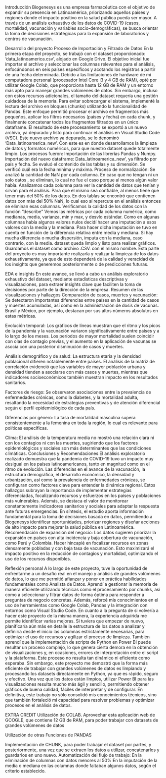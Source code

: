 Introducción
Biogenesys es una empresa farmacéutica con el objetivo de expandir su presencia en Latinoamérica, priorizando aquellos países y regiones donde el impacto positivo en la salud pública pueda ser mayor. A través de un análisis exhaustivo de los datos de COVID-19 (casos, mortalidad, vacunación y variables socio-demográficas), se busca orientar la toma de decisiones estratégicas para la expansión de laboratorios y centros de vacunación.
 

Desarrollo del proyecto
Proceso de Importación y Filtrado de Datos
  En la primera etapa del proyecto, se trabajó con el dataset proporcionado: ‘data_latinoamerica.csv’, alojado en Google Drive. El objetivo inicial fue importar el archivo y seleccionar las columnas relevantes para el análisis, enfocándonos en seis países específicos y acotando los registros a partir de una fecha determinada.
Debido a las limitaciones de hardware de mi computadora personal (procesador Intel Core i3 y 4 GB de RAM), opté por utilizar Google Colab, que proporciona hasta 12 GB de RAM y un entorno más apto para manejar grandes volúmenes de datos. Sin embargo, incluso con estos recursos adicionales, el tamaño del dataset requería una gestión cuidadosa de la memoria.
Para evitar sobrecargar el sistema, implementé la lectura del archivo en bloques (chunks) utilizando la funcionalidad de Pandas. Este enfoque permitió procesar el archivo en fragmentos más pequeños, aplicar los filtros necesarios (países y fecha) en cada chunk, y finalmente concatenar todos los fragmentos filtrados en un único dataframe. El resultado de este procesamiento se exportó a un nuevo archivo, ya depurado y listo para continuar el análisis en Visual Studio Code (VSC).
Este nuevo archivo ya depurado, se lo denominó ‘Data_latinoamerica_new’. Con este es en donde desarrollamos la limpieza de datos y formatos numéricos, para que nuestro dataset quede totalmente limpio.
Los procesos fueron:
Importación de las librerías Pandas y Numpy.
Importación del nuevo dataframe: Data_latinoamerica_new’, ya filtrado por país y fecha.
Se evaluó el contenido de las tablas y su dimensión. 
Se verificó cuál era la fecha mínima y máxima.
Proceso de normalización: Se analizó la cantidad de NaN por cada columna. En caso que no tengan ni un solo datos , se eliminan, lo cual no fue el caso porque al menos algún valor había.
Analizamos cada columna para ver la cantidad de datos que tenían y sirvan para el análisis. Para que el mismo sea confiable, al menos tiene que tener más del 50% de los datos. En dos tablas se encontró que contienen datos con más del 50% NaN, lo cual eso sí repercute en el análisis  entonces se eliminan esas columnas.
Verificamos la calidad de los datos con la función “describe”
Vemos las métricas por cada columna numérica, como medianas, media, varianza, min y max, y desvío estándar.
Como en algunas columnas había algunos valores nulos decidí hacer una imputación a esos valores con la media y la mediana. Para hacer dicha imputación se tuvo en cuenta en función de la diferencia relativa entre media y mediana. Si hay mucha diferencia o mucha dispersión, imputa con la mediana, caso contrario, con la media.
dataset queda limpio y listo para realizar gráficos.
Guardamos el dataset como archivo .CSV. con el mismo nombre.
Esta parte del proyecto es muy importante realizarla y realizar la limpieza de los datos exhaustivamente, ya que de esto dependerá de la calidad y veracidad de los insights que generemos posteriormente o de predicciones futuras.

EDA e insights
En este avance, se llevó a cabo un análisis exploratorio exhaustivo del dataset, mediante estadísticas descriptivas y visualizaciones, para extraer insights clave que faciliten la toma de decisiones por parte de la dirección de la empresa.
Resumen de las visualizaciones y hallazgos
Comparación de casos, muertes y vacunación: Se detectaron importantes diferencias entre países en la cantidad de casos y muertes acumuladas, así como en la administración de dosis de vacunas. Brasil y México, por ejemplo, destacan por sus altos números absolutos en estas métricas.


Evolución temporal: Los gráficos de líneas muestran que el ritmo y los picos de la pandemia y la vacunación variaron significativamente entre países y a lo largo de los meses. Los períodos de mayor mortalidad suelen coincidir con olas de contagio previas, y el aumento en la aplicación de vacunas se asocia con una posterior disminución de casos y muertes.


Análisis demográfico y de salud: La estructura etaria y la densidad poblacional difieren notablemente entre países. El análisis de la matriz de correlación evidenció que las variables de mayor población urbana y densidad tienden a asociarse con más casos y muertes, mientras que indicadores socioeconómicos también muestran impacto en los resultados sanitarios.


Factores de riesgo: Se observaron asociaciones entre la prevalencia de enfermedades crónicas, como la diabetes, y la mortalidad adulta, resaltando la necesidad de estrategias preventivas y de atención diferencial según el perfil epidemiológico de cada país.


Diferencias por género: La tasa de mortalidad masculina supera consistentemente a la femenina en toda la región, lo cual es relevante para políticas específicas.


Clima: El análisis de la temperatura media no mostró una relación clara ni con los contagios ni con las muertes, sugiriendo que los factores epidemiológicos y sociales son más determinantes que las condiciones climáticas.
Conclusiones y Recomendaciones
El análisis exploratorio realizado demuestra que la pandemia de COVID-19 tuvo un impacto muy desigual en los países latinoamericanos, tanto en magnitud como en el ritmo de evolución. Las diferencias en el avance de la vacunación, la estructura demográfica, el desarrollo económico, la densidad y urbanización, así como la prevalencia de enfermedades crónicas, se configuran como factores clave para entender la dinámica regional.
Estos hallazgos subrayan la importancia de implementar estrategias diferenciadas, focalizando recursos y esfuerzos en los países y poblaciones más vulnerables. Además, se destaca el valor de monitorear constantemente indicadores sanitarios y sociales para adaptar la respuesta ante futuras emergencias.
En síntesis, el estudio aporta información fundamental para la toma de decisiones basada en datos, permitiendo a Biogenesys identificar oportunidades, priorizar regiones y diseñar acciones de alto impacto para mejorar la salud pública en Latinoamérica.
Recomendación de expansión del negocio: Los datos sugieren priorizar la expansión en países con alta incidencia y baja cobertura de vacunación, como Perú y Colombia. Hacer hincapié en focalizar recursos en zonas densamente pobladas y con baja tasa de vacunación. Esto maximizará el impacto positivo en la reducción de contagios y mortalidad, optimizando el uso de los recursos disponibles.
 
Reflexión personal
A lo largo de este proyecto, tuve la oportunidad de enfrentarme a un desafío real en el manejo y análisis de grandes volúmenes de datos, lo que me permitió afianzar y poner en práctica habilidades fundamentales como Analista de Datos. Aprendí a gestionar la memoria de manera eficiente utilizando técnicas como el procesamiento por chunks, así como a seleccionar y filtrar datos de forma óptima para responder a preguntas de negocio concretas. Además, reforcé mis conocimientos en el uso de herramientas como Google Colab, Pandas y la integración con entornos como Visual Studio Code.
En cuanto a la pregunta de si volvería a hacer este proyecto de la misma manera, la experiencia adquirida me permite identificar varias mejoras. Si tuviera que empezar de nuevo, planificaría aún más en detalle la estructura de los datos a analizar y definiría desde el inicio las columnas estrictamente necesarias, para optimizar el uso de recursos y agilizar el proceso de limpieza.
También aprendí que la implementación de scripts de Python en Power BI puede resultar un proceso complejo, lo que genera cierta demora en la obtención de visualizaciones y, en ocasiones, errores de interpretación entre el script y la plataforma. Este proceso no resulta tan dinámico ni eficiente como esperaba.
Sin embargo, este proyecto me demostró que la forma más eficiente de trabajar con grandes volúmenes de datos es limpiando y procesando los datasets directamente en Python, ya que es rápido, seguro y efectivo. Una vez que los datos están limpios, utilizar Power BI para las visualizaciones resulta mucho más ágil y sencillo, permitiendo obtener gráficos de buena calidad, fáciles de interpretar y de configurar.
En definitiva, este trabajo no sólo consolidó mis conocimientos técnicos, sino que también fortaleció mi capacidad para resolver problemas y optimizar procesos en el análisis de datos.


 
EXTRA CREDIT
Utilización de COLAB.
Aprovechar esta aplicación web de GOOGLE, que contiene 12 GB de RAM, para poder trabajar con datasets de grandes volúmenes de datos

Utilización de otras Funciones de PANDAS

Implementación de CHUNK, para poder trabajar el dataset por partes, y posteriormente, una vez que se extraen los datos a utilizar, concatenarlos y guardarlos en uno nuevo.
Automatización del flujo de trabajo:
En la eliminación de columnas con datos menores al 50%
En la imputación de la media o mediana en las columnas donde faltaban algunos datos, según el criterio establecido.
